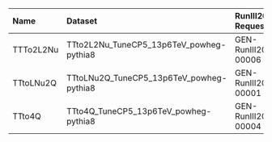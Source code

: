 | Name      | Dataset                                  | RunIII2024Summer24 Root Request     | Root Status                      | NanoV15 Status                   |
|:----------|:-----------------------------------------|:------------------------------------|:---------------------------------|:---------------------------------|
| TTTo2L2Nu | TTto2L2Nu_TuneCP5_13p6TeV_powheg-pythia8 | GEN-RunIII2024Summer24wmLHEGS-00006 | $${\color{green}\textbf{DONE}}$$ | $${\color{green}\textbf{DONE}}$$ |
| TTtoLNu2Q | TTtoLNu2Q_TuneCP5_13p6TeV_powheg-pythia8 | GEN-RunIII2024Summer24wmLHEGS-00001 | $${\color{green}\textbf{DONE}}$$ | $${\color{green}\textbf{DONE}}$$ |
| TTto4Q    | TTto4Q_TuneCP5_13p6TeV_powheg-pythia8    | GEN-RunIII2024Summer24wmLHEGS-00004 | $${\color{green}\textbf{DONE}}$$ | $${\color{green}\textbf{DONE}}$$ |